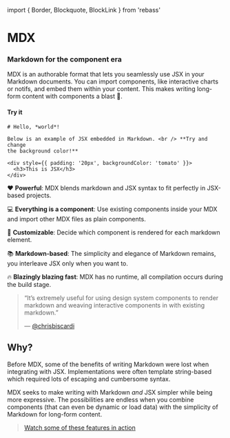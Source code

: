 import { Border, Blockquote, BlockLink } from 'rebass'

# MDX

### Markdown for the component era

MDX is an authorable format that lets you seamlessly use JSX in your Markdown
documents.  You can import components, like interactive charts or notifs, and
embed them within your content.  This makes writing long-form content with
components a blast :rocket:.

#### Try it

```.mdx
# Hello, *world*!

Below is an example of JSX embedded in Markdown. <br /> **Try and change
the background color!**

<div style={{ padding: '20px', backgroundColor: 'tomato' }}>
  <h3>This is JSX</h3>
</div>
```

:heart: **Powerful**: MDX blends markdown and JSX syntax to fit perfectly in
JSX-based projects.

:computer: **Everything is a component**: Use existing components inside your
MDX and import other MDX files as plain components.

:wrench: **Customizable**: Decide which component is rendered for each markdown
element.

:books: **Markdown-based**: The simplicity and elegance of Markdown remains,
you interleave JSX only when you want to.

:fire: **Blazingly blazing fast**: MDX has no runtime, all compilation occurs
during the build stage.

> “It’s extremely useful for using design system components to render markdown
> and weaving interactive components in with existing markdown.”
>
> — [@chrisbiscardi][quote]

## Why?

Before MDX, some of the benefits of writing Markdown were lost when integrating
with JSX.  Implementations were often template string-based which required lots
of escaping and cumbersome syntax.

MDX seeks to make writing with Markdown _and_ JSX simpler while being more
expressive.  The possibilities are endless when you combine components (that can
even be dynamic or load data) with the simplicity of Markdown for long-form content.

> [Watch some of these features in action][intro]

[quote]: https://twitter.com/chrisbiscardi/status/1022304288326864896

[intro]: https://www.youtube.com/watch?v=d2sQiI5NFAM&list=PLV5CVI1eNcJgCrPH_e6d57KRUTiDZgs0u
